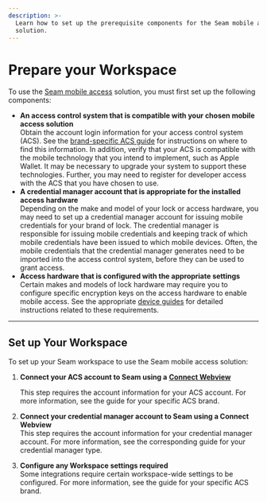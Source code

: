 ```yaml
---
description: >-
  Learn how to set up the prerequisite components for the Seam mobile access
  solution.
---
```


# Prepare your Workspace

To use the [Seam mobile access](./) solution, you must first set up the following components:

* **An access control system that is compatible with your chosen mobile access solution**\
  Obtain the account login information for your access control system (ACS). See the [brand-specific ACS guide](broken-reference) for instructions on where to find this information. In addition, verify that your ACS is compatible with the mobile technology that you intend to implement, such as Apple Wallet. It may be necessary to upgrade your system to support these technologies. Further, you may need to register for developer access with the ACS that you have chosen to use.
* **A credential manager account that is appropriate for the installed access hardware**\
  Depending on the make and model of your lock or access hardware, you may need to set up a credential manager account for issuing mobile credentials for your brand of lock. The credential manager is responsible for issuing mobile credentials and keeping track of which mobile credentials have been issued to which mobile devices. Often, the mobile credentials that the credential manager generates need to be imported into the access control system, before they can be used to grant access.
* **Access hardware that is configured with the appropriate settings**\
  Certain makes and models of lock hardware may require you to configure specific encryption keys on the access hardware to enable mobile access. See the appropriate [device guides](broken-reference) for detailed instructions related to these requirements.

***

## Set up Your Workspace

To set up your Seam workspace to use the Seam mobile access solution:

1.  **Connect your ACS account to Seam using a** [**Connect Webview**](../../core-concepts/connect-webviews/)

    This step requires the account information for your ACS account. For more information, see the guide for your specific ACS brand.
2. **Connect your credential manager account to Seam using a Connect Webview**\
   This step requires the account information for your credential manager account. For more information, see the corresponding guide for your credential manager type.
3. **Configure any Workspace settings required**\
   Some integrations require certain workspace-wide settings to be configured. For more information, see the guide for your specific ACS brand.
